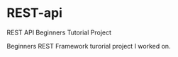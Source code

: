 # REST-api
REST API Beginners Tutorial Project

Beginners REST Framework turorial project I worked on.
